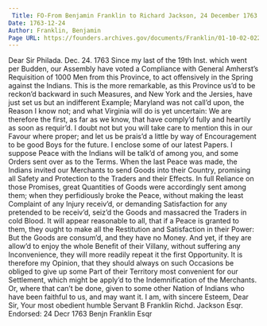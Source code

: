 ```yaml
---
 Title: FO-From Benjamin Franklin to Richard Jackson, 24 December 1763
Date: 1763-12-24
Author: Franklin, Benjamin
Page URL: https://founders.archives.gov/documents/Franklin/01-10-02-0220
---
```


Dear Sir
Philada. Dec. 24. 1763
Since my last of the 19th Inst. which went per Budden, our Assembly have voted a Compliance with General Amherst’s Requisition of 1000 Men from this Province, to act offensively in the Spring against the Indians. This is the more remarkable, as this Province us’d to be reckon’d backward in such Measures, and New York and the Jersies, have just set us but an indifferent Example; Maryland was not call’d upon, the Reason I know not; and what Virginia will do is yet uncertain: We are therefore the first, as far as we know, that have comply’d fully and heartily as soon as requir’d. I doubt not but you will take care to mention this in our Favour where proper; and let us be prais’d a little by way of Encouragement to be good Boys for the future.
I enclose some of our latest Papers. I suppose Peace with the Indians will be talk’d of among you, and some Orders sent over as to the Terms. When the last Peace was made, the Indians invited our Merchants to send Goods into their Country, promising all Safety and Protection to the Traders and their Effects. In full Reliance on those Promises, great Quantities of Goods were accordingly sent among them; when they perfidiously broke the Peace, without making the least Complaint of any Injury receiv’d, or demanding Satisfaction for any pretended to be receiv’d, seiz’d the Goods and massacred the Traders in cold Blood. It will appear reasonable to all, that if a Peace is granted to them, they ought to make all the Restitution and Satisfaction in their Power: But the Goods are consum’d, and they have no Money. And yet, if they are allow’d to enjoy the whole Benefit of their Villany, without suffering any Inconvenience, they will more readily repeat it the first Opportunity. It is therefore my Opinion, that they should always on such Occasions be obliged to give up some Part of their Territory most convenient for our Settlement, which might be apply’d to the Indemnification of the Merchants. Or, where that can’t be done, given to some other Nation of Indians who have been faithful to us, and may want it. I am, with sincere Esteem, Dear Sir, Your most obedient humble Servant
B Franklin
Richd. Jackson Esqr.
 Endorsed: 24 Decr 1763 Benjn Franklin Esqr

